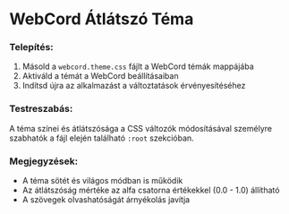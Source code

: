 # WebCord Átlátszó Téma

### Telepítés:

1. Másold a `webcord.theme.css` fájlt a WebCord témák mappájába
2. Aktiváld a témát a WebCord beállításaiban
3. Indítsd újra az alkalmazást a változtatások érvényesítéséhez

### Testreszabás:

A téma színei és átlátszósága a CSS változók módosításával személyre szabhatók a fájl elején található `:root` szekcióban.

### Megjegyzések:

- A téma sötét és világos módban is működik
- Az átlátszóság mértéke az alfa csatorna értékekkel (0.0 - 1.0) állítható
- A szövegek olvashatóságát árnyékolás javítja
